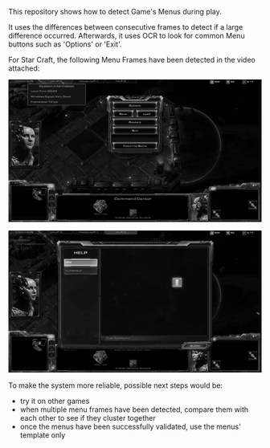 This repository shows how to detect Game's Menus during play.

It uses the differences between consecutive frames to detect if a large difference occurred. Afterwards, it uses OCR to look for common Menu buttons such as 'Options' or 'Exit'.

For Star Craft, the following Menu Frames have been detected in the video attached:

<p align="center">
<img src="large_img_differences/large_img_diff_600.png" width=800 />
</p>

<p align="center">
<img src="large_img_differences/large_img_diff_358.png" width=800 />
</p>

To make the system more reliable, possible next steps would be:

- try it on other games
- when multiple menu frames have been detected, compare them with each other to see if they cluster together
- once the menus have been successfully validated, use the menus' template only